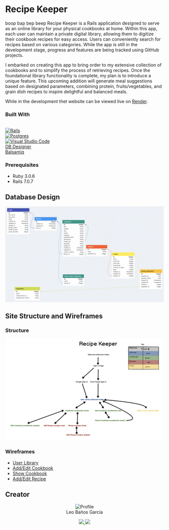# Recipe Keeper
boop bap bep beep
Recipe Keeper is a Rails application designed to serve as an online library for your physical cookbooks at home. Within this app, each user can maintain a private digital library, allowing them to digitize their cookbook recipes for easy access. Users can conveniently search for recipes based on various categories. While the app is still in the development stage, progress and features are being tracked using GitHub projects.

I embarked on creating this app to bring order to my extensive collection of cookbooks and to simplify the process of retrieving recipes. Once the foundational library functionality is complete, my plan is to introduce a unique feature. This upcoming addition will generate meal suggestions based on designated parameters, combining protein, fruits/vegetables, and grain dish recipes to inspire delightful and balanced meals.

While in the development thet website can be viewed live on [Render](https://recipe-keeper-2jsm.onrender.com).

### Built With

</br>[![Rails]][Rails-url]
</br>[![Postgres]][Postgres-url]
</br>[![Visual Studio Code]][VSCode-url]
</br>[DB Designer](https://erd.dbdesigner.net)
</br>[Balsamiq](https://balsamiq.com/)
  
### Prerequisites

* Ruby 3.0.6
* Rails 7.0.7

## Database Design
<img src="./documents/db_design.png">

## Site Structure and Wireframes
### Structure
<img src="./documents/site_structure.png">

### Wireframes
- [User Library](./documents/1_user_library.png)
- [Add/Edit Cookbook](./documents/2_add_edit_cookbook.png)
- [Show Cookbook](./documents/3_show_cookbook.png)
- [Add/Edit Recipe](./documents/4_add_edit_recipe.png)


## Creator

<div align="center">
  
  <img src="https://avatars.githubusercontent.com/u/111591731?v=4" alt="Profile" width="80" height="80"><br>
  Leo Baños García
  
  <a href="https://www.linkedin.com/in/leo-banos-garcia/"><img src="https://img.shields.io/badge/linkedin-%230077B5.svg?style=for-the-badge&logo=linkedin&logoColor=white">
  <a href="https://github.com/banosl"><img src="https://img.shields.io/badge/github-%23121011.svg?style=for-the-badge&logo=github&logoColor=white">
</div>

<!--
### Installation

1. Clone the repo
   ```sh
   git clone git@github.com:banosl/recipe_keeper.git
   ```
2. Install gems
   ```sh
   bundle install
   ```
3. Setup db
   ```sh
   rails db:{create,migrate}
   ```
4. Setup `application.yml`
    ```sh
    bundle exec figaro install
    ```

5. Run RSpec tests
    ```sh
    bundle exec rspec
    ```
-->

<!-- Badges -->

[Rails]: https://img.shields.io/badge/-Ruby%20on%20Rails-CC0000?logo=ruby-on-rails&logoColor=white&style=for-the-badge
[Rails-url]: https://rubyonrails.org 
[GitHub Actions]: https://img.shields.io/badge/github%20actions-%232671E5.svg?style=for-the-badge&logo=githubactions&logoColor=white
[Github-url]: https://docs.github.com/en/actions
[Postgres]: https://img.shields.io/badge/postgres-%23316192.svg?style=for-the-badge&logo=postgresql&logoColor=white
[Postgres-url]: https://www.postgresql.org/
[Visual Studio Code]: https://img.shields.io/badge/Visual%20Studio%20Code-0078d7.svg?style=for-the-badge&logo=visual-studio-code&logoColor=white
[VSCode-url]: https://code.visualstudio.com/
[Github]: https://img.shields.io/badge/github-%23121011.svg?style=for-the-badge&logo=github&logoColor=white
[GithubLeo-url]: https://github.com/banosl
[LinkedIn]: https://img.shields.io/badge/linkedin-%230077B5.svg?style=for-the-badge&logo=linkedin&logoColor=white
[LinkedInLeo-url]: https://www.linkedin.com/in/leo-banos-garcia/